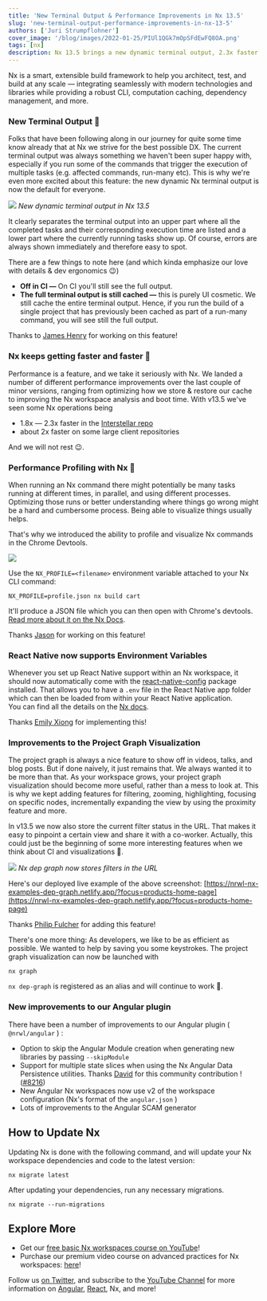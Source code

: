 ```yaml
---
title: 'New Terminal Output & Performance Improvements in Nx 13.5'
slug: 'new-terminal-output-performance-improvements-in-nx-13-5'
authors: ['Juri Strumpflohner']
cover_image: '/blog/images/2022-01-25/PIUl1QGk7mOpSFdEwFQ8OA.png'
tags: [nx]
description: Nx 13.5 brings a new dynamic terminal output, 2.3x faster operations, Chrome DevTools profiling support, and improved project graph visualization.
---
```


Nx is a smart, extensible build framework to help you architect, test, and build at any scale — integrating seamlessly with modern technologies and libraries while providing a robust CLI, computation caching, dependency management, and more.

### New Terminal Output 💅

Folks that have been following along in our journey for quite some time know already that at Nx we strive for the best possible DX. The current terminal output was always something we haven't been super happy with, especially if you run some of the commands that trigger the execution of multiple tasks (e.g. affected commands, run-many etc). This is why we're even more excited about this feature: the new dynamic Nx terminal output is now the default for everyone.

![](/blog/images/2022-01-25/81krRElSXV5w2T54DiCBAA.avif)
_New dynamic terminal output in Nx 13.5_

It clearly separates the terminal output into an upper part where all the completed tasks and their corresponding execution time are listed and a lower part where the currently running tasks show up. Of course, errors are always shown immediately and therefore easy to spot.

There are a few things to note here (and which kinda emphasize our love with details & dev ergonomics 😉)

- **Off in CI —** On CI you'll still see the full output.
- **The full terminal output is still cached —** this is purely UI cosmetic. We still cache the entire terminal output. Hence, if you run the build of a single project that has previously been cached as part of a run-many command, you will see still the full output.

Thanks to [James Henry](https://twitter.com/mrjameshenry) for working on this feature!

### Nx keeps getting faster and faster 🚀

Performance is a feature, and we take it seriously with Nx. We landed a number of different performance improvements over the last couple of minor versions, ranging from optimizing how we store & restore our cache to improving the Nx workspace analysis and boot time. With v13.5 we've seen some Nx operations being

- 1.8x — 2.3x faster in the [Interstellar repo](https://github.com/vsavkin/interstellar)
- about 2x faster on some large client repositories

And we will not rest 😉.

### Performance Profiling with Nx 🧐

When running an Nx command there might potentially be many tasks running at different times, in parallel, and using different processes. Optimizing those runs or better understanding where things go wrong might be a hard and cumbersome process. Being able to visualize things usually helps.

That's why we introduced the ability to profile and visualize Nx commands in the Chrome Devtools.

![](/blog/images/2022-01-25/7vk8AUWRGkDI0vcVX4Ql-g.avif)

Use the `NX_PROFILE=<filename>` environment variable attached to your Nx CLI command:

```shell
NX_PROFILE=profile.json nx build cart
```

It'll produce a JSON file which you can then open with Chrome's devtools. [Read more about it on the Nx Docs](/troubleshooting/performance-profiling).

Thanks [Jason](https://twitter.com/FrozenPandaz) for working on this feature!

### React Native now supports Environment Variables

Whenever you set up React Native support within an Nx workspace, it should now automatically come with the [react-native-config](https://github.com/luggit/react-native-config) package installed. That allows you to have a `.env` file in the React Native app folder which can then be loaded from within your React Native application.  
You can find all the details on the [Nx docs](/recipes/react/react-native).

Thanks [Emily Xiong](https://twitter.com/xiongemily) for implementing this!

### Improvements to the Project Graph Visualization

The project graph is always a nice feature to show off in videos, talks, and blog posts. But if done naively, it just remains that. We always wanted it to be more than that. As your workspace grows, your project graph visualization should become more useful, rather than a mess to look at. This is why we kept adding features for filtering, zooming, highlighting, focusing on specific nodes, incrementally expanding the view by using the proximity feature and more.

In v13.5 we now also store the current filter status in the URL. That makes it easy to pinpoint a certain view and share it with a co-worker. Actually, this could just be the beginning of some more interesting features when we think about CI and visualizations 🤔.

![](/blog/images/2022-01-25/RM9hDFIsgLn1X4EX5qsgGg.avif)
_Nx dep graph now stores filters in the URL_

Here's our deployed live example of the above screenshot: [https://nrwl-nx-examples-dep-graph.netlify.app/?focus=products-home-page](https://nrwl-nx-examples-dep-graph.netlify.app/?focus=products-home-page)

Thanks [Philip Fulcher](https://twitter.com/PhilipJFulcher) for adding this feature!

There's one more thing: As developers, we like to be as efficient as possible. We wanted to help by saving you some keystrokes. The project graph visualization can now be launched with

```shell
nx graph
```

`nx dep-graph` is registered as an alias and will continue to work 🙂.

### New improvements to our Angular plugin

There have been a number of improvements to our Angular plugin ( `@nrwl/angular` ) :

- Option to skip the Angular Module creation when generating new libraries by passing `--skipModule`
- Support for multiple state slices when using the Nx Angular Data Persistence utilities. Thanks [David](https://medium.com/u/6e7f9350fcdf?source=post_page-----c407bb1c963a--------------------------------) for this community contribution !([#8216](https://github.com/nrwl/nx/pull/8216))
- New Angular Nx workspaces now use v2 of the workspace configuration (Nx's format of the `angular.json` )
- Lots of improvements to the Angular SCAM generator

## How to Update Nx

Updating Nx is done with the following command, and will update your Nx workspace dependencies and code to the latest version:

```shell
nx migrate latest
```

After updating your dependencies, run any necessary migrations.

```shell
nx migrate --run-migrations
```

## Explore More

- Get our [free basic Nx workspaces course on YouTube](https://youtu.be/2mYLe9Kp9VM)!
- Purchase our premium video course on advanced practices for Nx workspaces: [here](https://nxplaybook.com/p/advanced-nx-workspaces)!

Follow us [on Twitter](https://twitter.com/NxDevTools), and subscribe to the [YouTube Channel](https://youtube.com/nrwl_io?sub_confirmation=1) for more information on [Angular](https://angular.io/), [React](https://reactjs.org/), Nx, and more!

